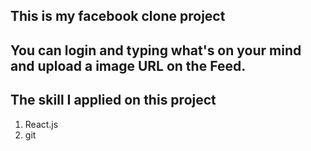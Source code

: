 ## This is my facebook clone project

## You can login and typing what's on your mind and upload a image URL on the Feed.

## The skill I applied on this project

1. React.js
2. git